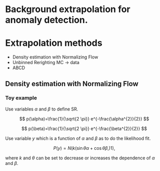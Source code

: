 # Background extrapolation for anomaly detection.

# Extrapolation methods

 - Density estimation with Normalizing Flow
 - Unbinned Rerighting MC $\to$ data
 - ABCD

## Density estimation with Normalizing Flow

### Toy example

Use variables $\alpha$ and $\beta$ to define SR.

$$
p(\alpha)=\frac{1}{\sqrt{2 \pi}} e^{-\frac{\alpha^{2}}{2}}
$$

$$
p(\beta)=\frac{1}{\sqrt{2 \pi}} e^{-\frac{\beta^{2}}{2}}
$$

Use variable $y$ which is a function of $\alpha$ and $\beta$ as to do the likelihood fit.

$$
P(y) = N(k(\sin{\theta}\alpha + \cos{\theta}\beta,) 1),
$$

where $k$ and $\theta$ can be set to decrease or increases the dependence of $\alpha$ and $\beta$.
